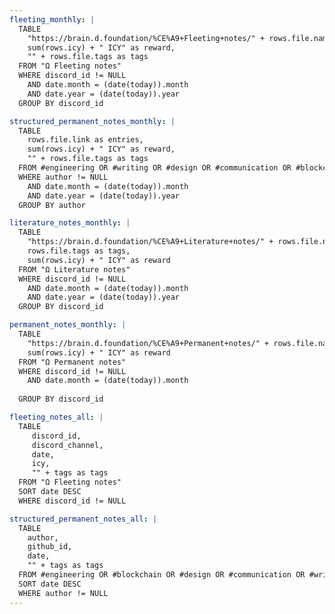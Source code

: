 ```yaml
---
fleeting_monthly: |
  TABLE
    "https://brain.d.foundation/%CE%A9+Fleeting+notes/" + rows.file.name as entries,
    sum(rows.icy) + " ICY" as reward,
    "" + rows.file.tags as tags
  FROM "Ω Fleeting notes"
  WHERE discord_id != NULL
    AND date.month = (date(today)).month
    AND date.year = (date(today)).year
  GROUP BY discord_id

structured_permanent_notes_monthly: |
  TABLE
    rows.file.link as entries,
    sum(rows.icy) + " ICY" as reward,
    "" + rows.file.tags as tags
  FROM #engineering OR #writing OR #design OR #communication OR #blockchain OR #mobile 
  WHERE author != NULL
    AND date.month = (date(today)).month
    AND date.year = (date(today)).year
  GROUP BY author

literature_notes_monthly: |
  TABLE
    "https://brain.d.foundation/%CE%A9+Literature+notes/" + rows.file.name as entries,
    rows.file.tags as tags,
    sum(rows.icy) + " ICY" as reward
  FROM "Ω Literature notes"
  WHERE discord_id != NULL
    AND date.month = (date(today)).month
    AND date.year = (date(today)).year
  GROUP BY discord_id

permanent_notes_monthly: |
  TABLE
    "https://brain.d.foundation/%CE%A9+Permanent+notes/" + rows.file.name as entries,
    sum(rows.icy) + " ICY" as reward
  FROM "Ω Permanent notes"
  WHERE discord_id != NULL
    AND date.month = (date(today)).month
    
  GROUP BY discord_id

fleeting_notes_all: |
  TABLE
     discord_id,
     discord_channel,
     date,
     icy,
     "" + tags as tags
  FROM "Ω Fleeting notes"
  SORT date DESC
  WHERE discord_id != NULL

structured_permanent_notes_all: |
  TABLE
    author,
    github_id,
    date,
    "" + tags as tags
  FROM #engineering OR #blockchain OR #design OR #communication OR #writing OR #mobile
  SORT date DESC
  WHERE author != NULL
---
```

